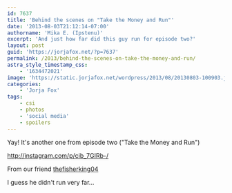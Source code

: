 ```yaml
---
id: 7637
title: 'Behind the scenes on "Take the Money and Run"'
date: '2013-08-03T21:12:14-07:00'
authorname: 'Mika E. (Ipstenu)'
excerpt: 'And just how far did this guy run for episode two?'
layout: post
guid: 'https://jorjafox.net/?p=7637'
permalink: /2013/behind-the-scenes-on-take-the-money-and-run/
astra_style_timestamp_css:
    - '1634472021'
image: 'https://static.jorjafox.net/wordpress/2013/08/20130803-100903.jpg'
categories:
    - 'Jorja Fox'
tags:
    - csi
    - photos
    - 'social media'
    - spoilers
---
```


Yay! It's another one from episode two ("Take the Money and Run")

http://instagram.com/p/cib_7GIRb-/

From our friend <a href="http://instagram.com/p/cib_7GIRb-/">thefisherking04</a>

I guess he didn't run very far...
